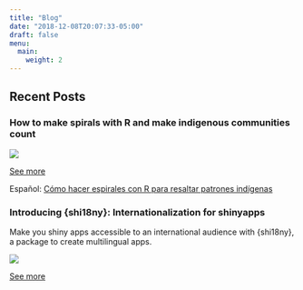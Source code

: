 ```yaml
---
title: "Blog"
date: "2018-12-08T20:07:33-05:00"
draft: false
menu:
  main:
    weight: 2
---
```


## Recent Posts


### How to make spirals with R and make indigenous communities count


![](/post/2020-07-08-introducing-shi18ny-shiny-internationalization/1-poblacion.gif)

[See more](/post/2020-08-09-how-to-make-spirals-with-r/)

Español: [Cómo hacer espirales con R para resaltar patrones indígenas](/post/2020-08-09-como-hacer-espirales-con-r-patrones-indigenas)




### Introducing {shi18ny}: Internationalization for shinyapps


Make you shiny apps accessible to an international audience with {shi18ny}, a package to create multilingual apps.

![](/post/2020-07-08-introducing-shi18ny-shiny-internationalization/demo-1-shi18ny.gif)

[See more](/post/2020-07-08-introducing-shi18ny-shiny-internationalization/)







